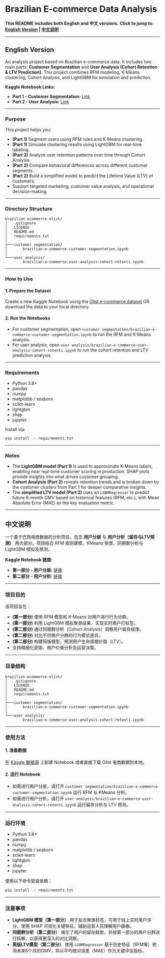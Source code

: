 # Brazilian E-commerce Data Analysis

**This README includes both English and 中文 versions.** **Click to jump to: [English Version](#english-version) | [中文说明](#中文说明)**

-----

## English Version

An analysis project based on Brazilian e-commerce data. It includes two main parts: **Customer Segmentation** and **User Analysis (Cohort Retention & LTV Prediction)**. This project combines RFM modeling, K-Means clustering, Cohort Analysis, and LightGBM for simulation and prediction.

**Kaggle Notebook Links:**

  * **Part 1 - Customer Segmentation:** [Link](https://www.kaggle.com/code/yiquanxiao/brazilian-e-commerce-customer-segmentation)
  * **Part 2 - User Analysis:** [Link](https://www.kaggle.com/code/yiquanxiao/brazilian-e-commerce-user-analysis-cohort-retenti)

-----

### Purpose

This project helps you:

  - **(Part 1)** Segment users using RFM rules and K-Means clustering.
  - **(Part 1)** Simulate clustering results using LightGBM for real-time labeling.
  - **(Part 2)** Analyze user retention patterns over time through Cohort Analysis.
  - **(Part 2)** Compare behavioral differences across different customer segments.
  - **(Part 2)** Build a simplified model to predict the Lifetime Value (LTV) of customers.
  - Support targeted marketing, customer value analysis, and operational decision-making.

-----

### Directory Structure

```
brazilian-ecommerce-olist/
│   .gitignore
│   LICENSE
│   README.md
│   requirements.txt
│
├───customer segmentation/
│       brazilian-e-commerce-customer-segmentation.ipynb
│
└───user analysis/
        brazilian-e-commerce-user-analysis-cohort-retenti.ipynb
```

-----

### How to Use

#### 1️. Prepare the Dataset

Create a new Kaggle Notebook using the [Olist e-commerce dataset](https://www.kaggle.com/datasets/olistbr/brazilian-ecommerce) OR download the data to your local directory.

#### 2️. Run the Notebooks

  - For customer segmentation, open `customer segmentation/brazilian-e-commerce-customer-segmentation.ipynb` to run the RFM and K-Means analysis.
  - For user analysis, open `user analysis/brazilian-e-commerce-user-analysis-cohort-retenti.ipynb` to run the cohort retention and LTV prediction analysis.

-----

### Requirements

  - Python 3.8+
  - pandas
  - numpy
  - matplotlib / seaborn
  - scikit-learn
  - lightgbm
  - shap
  - jupyter

Install via:

```bash
pip install -r requirements.txt
```

-----

### Notes

  * The **LightGBM model (Part 1)** is used to approximate K-Means labels, enabling near real-time customer scoring in production. SHAP plots provide insights into what drives customer grouping.
  * **Cohort Analysis (Part 2)** reveals retention trends and is broken down by the customer clusters from Part 1 for deeper comparative insights.
  * The **simplified LTV model (Part 2)** uses an `LGBMRegressor` to predict future 6-month GMV based on historical features (RFM, etc.), with Mean Absolute Error (MAE) as the key evaluation metric.

-----

## 中文说明

一个基于巴西电商数据的分析项目，包含 **用户分层** 与 **用户分析（留存与LTV预测）** 两大部分。项目结合 RFM 规则建模、KMeans 聚类、同期群分析与 LightGBM 模拟及预测。

**Kaggle Notebook 链接:**

  * **第一部分 - 用户分层:** [链接](https://www.kaggle.com/code/yiquanxiao/brazilian-e-commerce-customer-segmentation)
  * **第二部分 - 用户分析:** [链接](https://www.kaggle.com/code/yiquanxiao/brazilian-e-commerce-user-analysis-cohort-retenti)

-----

### 项目目的

该项目旨在：

  * **(第一部分)** 使用 RFM 模型和 K-Means 对用户进行行为分群。
  * **(第一部分)** 利用 LightGBM 模拟聚类结果，实现实时用户打标签。
  * **(第二部分)** 通过同期群分析（Cohort Analysis）洞察用户留存规律。
  * **(第二部分)** 对比不同用户分群的行为模式差异。
  * **(第二部分)** 构建简版模型，预测用户生命周期价值（LTV）。
  * 支持精细化营销、用户价值分析及运营决策。

-----

### 目录结构

```
brazilian-ecommerce-olist/
│   .gitignore
│   LICENSE
│   README.md
│   requirements.txt
│
├───customer segmentation/
│       brazilian-e-commerce-customer-segmentation.ipynb
│
└───user analysis/
        brazilian-e-commerce-user-analysis-cohort-retenti.ipynb
```

-----

### 使用方法

#### 1️. 准备数据

在 [Kaggle 数据源](https://www.kaggle.com/datasets/olistbr/brazilian-ecommerce) 上新建 Notebook 或者直接下载 Olist 电商数据到本地。

#### 2️. 运行 Notebook

  * 如需进行用户分层，请打开 `customer segmentation/brazilian-e-commerce-customer-segmentation.ipynb` 运行 RFM 与 KMeans 分析。
  * 如需进行用户分析，请打开 `user analysis/brazilian-e-commerce-user-analysis-cohort-retenti.ipynb` 运行留存分析与 LTV 预测。

-----

### 运行环境

  * Python 3.8+
  * pandas
  * numpy
  * matplotlib / seaborn
  * scikit-learn
  * lightgbm
  * shap
  * jupyter

使用以下命令安装依赖：

```bash
pip install -r requirements.txt
```

-----

### 注意事项

  * **LightGBM 模型（第一部分）** 用于拟合聚类标签，可用于线上实时用户评分。使用 SHAP 可视化关键特征，辅助运营人员理解用户画像。
  * **同期群分析（第二部分）** 揭示了用户的留存趋势，并按第一部分的用户分群进行拆解，以获得更深入的对比洞察。
  * **简版LTV模型（第二部分）** 使用 `LGBMRegressor` 基于历史特征（RFM等）预测未来6个月的GMV，并以平均绝对误差（MAE）作为关键评估指标。
